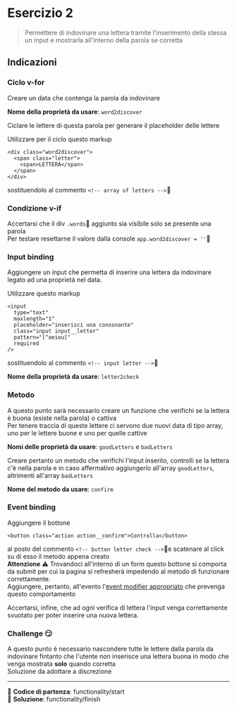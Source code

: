 # Esercizio 2

> Permettere di indovinare una lettera tramite l'inserimento della stessa un input e mostrarla all'interno della parola se corretta

## Indicazioni

### Ciclo v-for

Creare un data che contenga la parola da indovinare

**Nome della proprietà da usare**: `word2discover`

Ciclare le lettere di questa parola per generare il placeholder delle lettere

Utilizzare per il ciclo questo markup

```
<div class="word2discover">
  <span class="letter">
    <span>LETTERA</span>
  </span>
</div>
```

sostituendolo al commento `<!-- array of letters -->`

### Condizione v-if

Accertarsi che il div `.words` aggiunto sia visibile solo se presente una parola  
Per testare resettarne il valore dalla console `app.word2discover = ''`

### Input binding

Aggiungere un input che permetta di inserire una lettera da indovinare legato ad una proprietà nel data.

Utilizzare questo markup

```
<input
  type="text"
  maxlength="1"
  placeholder="inserisci una consonante"
  class="input input__letter"
  pattern="[^aeiou]"
  required
/>
```

sostituendolo al commento `<!-- input letter -->`

**Nome della proprietà da usare**: `letter2check`

### Metodo

A questo punto sarà necessario creare un funzione che verifichi se la lettera è buona (esiste nella parola) o cattiva  
Per tenere traccia di queste lettere ci servono due nuovi data di tipo array, uno per le lettere buone e uno per quelle cattive

**Nomi delle proprietà da usare**: `goodLetters` e `badLetters`

Creare pertanto un metodo che verifichi l'input inserito, controlli se la lettera c'è nella parola e in caso affermativo aggiungerlo all'array `goodLetters`, altrimenti all'array `badLetters`

**Nome del metodo da usare**: `confirm`

### Event binding

Aggiungere il bottone

```
<button class="action action__confirm">Controlla</button>
```

al posto del commento `<!-- button letter check -->`e scatenare al click su di esso il metodo appena creato  
**Attenzione** ⚠️ Trovandoci all'interno di un form questo bottone si comporta da submit per cui la pagina si refresherà impedendo al metodo di funzionare correttamente.  
Aggiungere, pertanto, all'evento l'[event modifier appropriato](https://vuejs.org/v2/guide/events.html#Event-Modifiers) che prevenga questo comportamento

Accertarsi, infine, che ad ogni verifica di lettera l'input venga correttamente svuotato per poter inserire una nuova lettera.

### Challenge 😏

A questo punto è necessario nascondere tutte le lettere dalla parola da indovinare fintanto che l'utente non inserisce una lettera buona in modo che venga mostrata **solo** quando corretta  
Soluzione da adottare a discrezione

-----------

💪 **Codice di partenza**: functionality/start  
🤫 **Soluzione**: functionality/finish